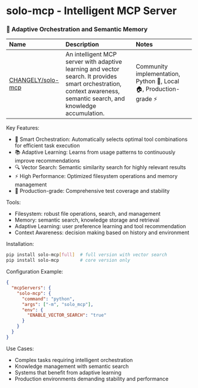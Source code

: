 # solo-mcp - Intelligent MCP Server

### 🧠 Adaptive Orchestration and Semantic Memory

| Name | Description | Notes |
| :--- | :---------- | :---- |
| [CHANGELY/solo-mcp](https://github.com/CHANGELY/solo-mcp) | An intelligent MCP server with adaptive learning and vector search. It provides smart orchestration, context awareness, semantic search, and knowledge accumulation. | Community implementation, Python 🐍, Local 🏠, Production-grade ⚡ |

Key Features:
- 🧠 Smart Orchestration: Automatically selects optimal tool combinations for efficient task execution
- 📚 Adaptive Learning: Learns from usage patterns to continuously improve recommendations
- 🔍 Vector Search: Semantic similarity search for highly relevant results
- ⚡ High Performance: Optimized filesystem operations and memory management
- 🔧 Production-grade: Comprehensive test coverage and stability

Tools:
- Filesystem: robust file operations, search, and management
- Memory: semantic search, knowledge storage and retrieval
- Adaptive Learning: user preference learning and tool recommendation
- Context Awareness: decision making based on history and environment

Installation:
```bash
pip install solo-mcp[full]  # full version with vector search
pip install solo-mcp        # core version only
```

Configuration Example:
```json
{
  "mcpServers": {
    "solo-mcp": {
      "command": "python",
      "args": ["-m", "solo_mcp"],
      "env": {
        "ENABLE_VECTOR_SEARCH": "true"
      }
    }
  }
}
```

Use Cases:
- Complex tasks requiring intelligent orchestration
- Knowledge management with semantic search
- Systems that benefit from adaptive learning
- Production environments demanding stability and performance